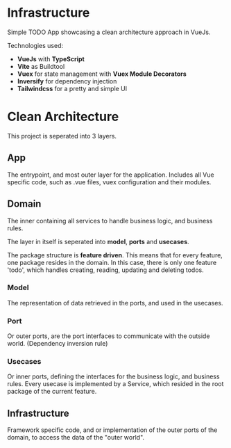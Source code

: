 # Infrastructure

Simple TODO App showcasing a clean architecture approach in VueJs.

Technologies used:

- **VueJs** with **TypeScript**
- **Vite** as Buildtool
- **Vuex** for state management with **Vuex Module Decorators**
- **Inversify** for dependency injection
- **Tailwindcss** for a pretty and simple UI

# Clean Architecture

This project is seperated into 3 layers.

## App

The entrypoint, and most outer layer for the application.
Includes all Vue specific code, such as .vue files, vuex configuration and their modules.

## Domain

The inner containing all services to handle business logic, and business rules.

The layer in itself is seperated into **model**, **ports** and **usecases**.

The package structure is **feature driven**. This means that for every feature, one package resides in the domain.
In this case, there is only one feature 'todo', which handles creating, reading, updating and deleting todos.

### Model

The representation of data retrieved in the ports, and used in the usecases.

### Port

Or outer ports, are the port interfaces to communicate with the outside world.
(Dependency inversion rule)

### Usecases

Or inner ports, defining the interfaces for the business logic, and business rules.
Every usecase is implemented by a Service, which resided in the root package of the current feature.

## Infrastructure

Framework specific code, and or implementation of the outer ports of the domain, to access the data of the "outer world".
